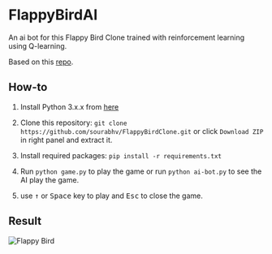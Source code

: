 FlappyBirdAI
===============

An ai bot for this Flappy Bird Clone trained with reinforcement learning using Q-learning.

Based on this [repo](https://github.com/sourabhv/FlappyBirdClone.git).

How-to
------

1. Install Python 3.x.x from [here](https://www.python.org/download/releases/)

2. Clone this repository: `git clone https://github.com/sourabhv/FlappyBirdClone.git` or click `Download ZIP` in right panel and extract it.

3. Install required packages: `pip install -r requirements.txt`

4. Run `python game.py` to play the game or run `python ai-bot.py` to see the AI play the game.

5. use <kbd>&uarr;</kbd> or <kbd>Space</kbd> key to play and <kbd>Esc</kbd> to close the game.

  
Result
----------

![Flappy Bird](game.gif)

